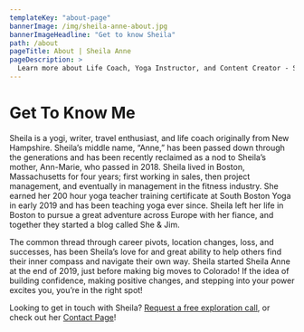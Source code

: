 ```yaml
---
templateKey: "about-page"
bannerImage: /img/sheila-anne-about.jpg
bannerImageHeadline: "Get to know Sheila"
path: /about
pageTitle: About | Sheila Anne
pageDescription: >
  Learn more about Life Coach, Yoga Instructor, and Content Creator - Sheila Anne Murray
---
```


# Get To Know Me

Sheila is a yogi, writer, travel enthusiast, and life coach originally from New Hampshire. Sheila’s middle name, “Anne,” has been passed down through the generations and has been recently reclaimed as a nod to Sheila’s mother, Ann-Marie, who passed in 2018. Sheila lived in Boston, Massachusetts for four years; first working in sales, then project management, and eventually in management in the fitness industry. She earned her 200 hour yoga teacher training certificate at South Boston Yoga in early 2019 and has been teaching yoga ever since. Sheila left her life in Boston to pursue a great adventure across Europe with her fiance, and together they started a blog called She & Jim.

The common thread through career pivots, location changes, loss, and successes, has been Sheila’s love for and great ability to help others find their inner compass and navigate their own way. Sheila started Sheila Anne at the end of 2019, just before making big moves to Colorado! If the idea of building confidence, making positive changes, and stepping into your power excites you, you’re in the right spot!

Looking to get in touch with Sheila? [Request a free exploration call](/the-grove/), or check out her [Contact Page](/contact)!
